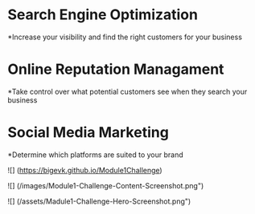 # Search Engine Optimization
*Increase your visibility and find the right customers for your business
# Online Reputation Managament
*Take control over what potential customers see when they search your business
# Social Media Marketing
*Determine which platforms are suited to your brand

![] (https://bigevk.github.io/Module1Challenge)

![] (/images/Module1-Challenge-Content-Screenshot.png")

![] (/assets/Madule1-Challenge-Hero-Screenshot.png")

